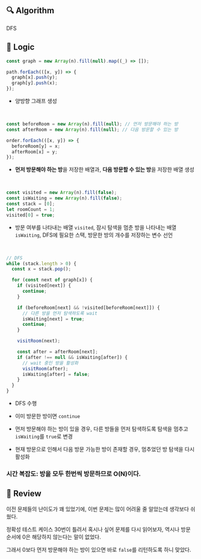 ## :mag: Algorithm

DFS

## :round_pushpin: Logic

```js
const graph = new Array(n).fill(null).map((_) => []);

path.forEach(([x, y]) => {
  graph[x].push(y);
  graph[y].push(x);
});
```

- 양방향 그래프 생성

<br />

```js
const beforeRoom = new Array(n).fill(null); // 먼저 방문해야 하는 방
const afterRoom = new Array(n).fill(null); // 다음 방문할 수 있는 방

order.forEach(([x, y]) => {
  beforeRoom[y] = x;
  afterRoom[x] = y;
});
```

- **먼저 방문해야 하는 방**을 저장한 배열과, **다음 방문할 수 있는 방**을 저장한 배열 생성

<br />

```js
const visited = new Array(n).fill(false);
const isWaiting = new Array(n).fill(false);
const stack = [0];
let roomCount = 1;
visited[0] = true;
```

- 방문 여부를 나타내는 배열 `visited`, 잠시 탐색을 멈춘 방을 나타내는 배열 `isWaiting`, DFS에 필요한 스택, 방문한 방의 개수를 저장하는 변수 선언

<br />

```js
// DFS
while (stack.length > 0) {
  const x = stack.pop();

  for (const next of graph[x]) {
    if (visited[next]) {
      continue;
    }

    if (beforeRoom[next] && !visited[beforeRoom[next]]) {
      // 다른 방을 먼저 탐색하도록 wait
      isWaiting[next] = true;
      continue;
    }

    visitRoom(next);

    const after = afterRoom[next];
    if (after !== null && isWaiting[after]) {
      // wait 중인 방을 활성화
      visitRoom(after);
      isWaiting[after] = false;
    }
  }
}
```

- DFS 수행

- 이미 방문한 방이면 `continue`

- 먼저 방문해야 하는 방이 있을 경우, 다른 방들을 먼저 탐색하도록 탐색을 멈추고 `isWaiting`를 `true`로 변경

- 현재 방문으로 인해서 다음 방문 가능한 방이 존재할 경우, 멈추었던 방 탐색을 다시 활성화

### 시간 복잡도: 방을 모두 한번씩 방문하므로 O(N)이다.

## :memo: Review

이전 문제들의 난이도가 꽤 있었기에, 이번 문제는 많이 어려울 줄 알았는데 생각보다 쉬웠다.

정확성 테스트 케이스 30번이 틀려서 혹시나 싶어 문제를 다시 읽어보자, 역시나 방문 순서에 0은 해당하지 않는다는 말이 없었다.

그래서 0보다 먼저 방문해야 하는 방이 있으면 바로 `false`를 리턴하도록 하니 맞았다.